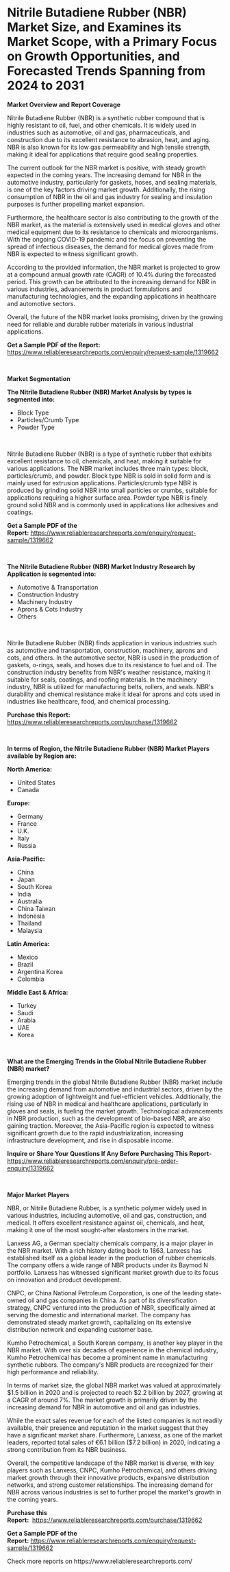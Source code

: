 <p><h1>Nitrile Butadiene Rubber (NBR) Market Size, and Examines its Market Scope, with a Primary Focus on Growth Opportunities, and Forecasted Trends Spanning from 2024 to 2031</h1></p><p><strong>Market Overview and Report Coverage</strong></p>
<p><p>Nitrile Butadiene Rubber (NBR) is a synthetic rubber compound that is highly resistant to oil, fuel, and other chemicals. It is widely used in industries such as automotive, oil and gas, pharmaceuticals, and construction due to its excellent resistance to abrasion, heat, and aging. NBR is also known for its low gas permeability and high tensile strength, making it ideal for applications that require good sealing properties.</p><p>The current outlook for the NBR market is positive, with steady growth expected in the coming years. The increasing demand for NBR in the automotive industry, particularly for gaskets, hoses, and sealing materials, is one of the key factors driving market growth. Additionally, the rising consumption of NBR in the oil and gas industry for sealing and insulation purposes is further propelling market expansion.</p><p>Furthermore, the healthcare sector is also contributing to the growth of the NBR market, as the material is extensively used in medical gloves and other medical equipment due to its resistance to chemicals and microorganisms. With the ongoing COVID-19 pandemic and the focus on preventing the spread of infectious diseases, the demand for medical gloves made from NBR is expected to witness significant growth.</p><p>According to the provided information, the NBR market is projected to grow at a compound annual growth rate (CAGR) of 10.4% during the forecasted period. This growth can be attributed to the increasing demand for NBR in various industries, advancements in product formulations and manufacturing technologies, and the expanding applications in healthcare and automotive sectors.</p><p>Overall, the future of the NBR market looks promising, driven by the growing need for reliable and durable rubber materials in various industrial applications.</p></p>
<p><strong>Get a Sample PDF of the Report:</strong> <a href="https://www.reliableresearchreports.com/enquiry/request-sample/1319662">https://www.reliableresearchreports.com/enquiry/request-sample/1319662</a></p>
<p>&nbsp;</p>
<p><strong>Market Segmentation</strong></p>
<p><strong>The Nitrile Butadiene Rubber (NBR) Market Analysis by types is segmented into:</strong></p>
<p><ul><li>Block Type</li><li>Particles/Crumb Type</li><li>Powder Type</li></ul></p>
<p>&nbsp;</p>
<p><p>Nitrile Butadiene Rubber (NBR) is a type of synthetic rubber that exhibits excellent resistance to oil, chemicals, and heat, making it suitable for various applications. The NBR market includes three main types: block, particles/crumb, and powder. Block type NBR is sold in solid form and is mainly used for extrusion applications. Particles/crumb type NBR is produced by grinding solid NBR into small particles or crumbs, suitable for applications requiring a higher surface area. Powder type NBR is finely ground solid NBR and is commonly used in applications like adhesives and coatings.</p></p>
<p><strong>Get a Sample PDF of the Report:</strong>&nbsp;<a href="https://www.reliableresearchreports.com/enquiry/request-sample/1319662">https://www.reliableresearchreports.com/enquiry/request-sample/1319662</a></p>
<p>&nbsp;</p>
<p><strong>The Nitrile Butadiene Rubber (NBR) Market Industry Research by Application is segmented into:</strong></p>
<p><ul><li>Automotive & Transportation</li><li>Construction Industry</li><li>Machinery Industry</li><li>Aprons & Cots Industry</li><li>Others</li></ul></p>
<p>&nbsp;</p>
<p><p>Nitrile Butadiene Rubber (NBR) finds application in various industries such as automotive and transportation, construction, machinery, aprons and cots, and others. In the automotive sector, NBR is used in the production of gaskets, o-rings, seals, and hoses due to its resistance to fuel and oil. The construction industry benefits from NBR's weather resistance, making it suitable for seals, coatings, and roofing materials. In the machinery industry, NBR is utilized for manufacturing belts, rollers, and seals. NBR's durability and chemical resistance make it ideal for aprons and cots used in industries like healthcare, food, and chemical processing.</p></p>
<p><strong>Purchase this Report:</strong>&nbsp; <a href="https://www.reliableresearchreports.com/purchase/1319662">https://www.reliableresearchreports.com/purchase/1319662</a></p>
<p>&nbsp;</p>
<p><strong>In terms of Region, the Nitrile Butadiene Rubber (NBR) Market Players available by Region are:</strong></p>
<p>
    <p> <strong> North America: </strong>
        <ul>
            <li>United States</li>
            <li>Canada</li>
        </ul>
        </p> 
    <p> <strong> Europe: </strong>
        <ul>
            <li>Germany</li>
            <li>France</li>
            <li>U.K.</li>
            <li>Italy</li>
            <li>Russia</li>
        </ul>
        </p> 
    <p> <strong> Asia-Pacific: </strong>
        <ul>
            <li>China</li>
            <li>Japan</li>
            <li>South Korea</li>
            <li>India</li>
            <li>Australia</li>
            <li>China Taiwan</li>
            <li>Indonesia</li>
            <li>Thailand</li>
            <li>Malaysia</li>
        </ul>
        </p> 
    <p> <strong> Latin America: </strong>
        <ul>
            <li>Mexico</li>
            <li>Brazil</li>
            <li>Argentina Korea</li>
            <li>Colombia</li>
        </ul>
        </p> 
    <p> <strong> Middle East & Africa: </strong>
        <ul>
            <li>Turkey</li>
            <li>Saudi</li>
            <li>Arabia</li>
            <li>UAE</li>
            <li>Korea</li>
        </ul>
    </p>
    </p>
<p>&nbsp;</p>
<p><strong>What are the Emerging Trends in the Global Nitrile Butadiene Rubber (NBR) market?</strong></p>
<p><p>Emerging trends in the global Nitrile Butadiene Rubber (NBR) market include the increasing demand from automotive and industrial sectors, driven by the growing adoption of lightweight and fuel-efficient vehicles. Additionally, the rising use of NBR in medical and healthcare applications, particularly in gloves and seals, is fueling the market growth. Technological advancements in NBR production, such as the development of bio-based NBR, are also gaining traction. Moreover, the Asia-Pacific region is expected to witness significant growth due to the rapid industrialization, increasing infrastructure development, and rise in disposable income.</p></p>
<p><strong>Inquire or Share Your Questions If Any Before Purchasing This Report</strong>- <a href="https://www.reliableresearchreports.com/enquiry/pre-order-enquiry/1319662">https://www.reliableresearchreports.com/enquiry/pre-order-enquiry/1319662</a></p>
<p>&nbsp;</p>
<p><strong>Major Market Players</strong></p>
<p><p>NBR, or Nitrile Butadiene Rubber, is a synthetic polymer widely used in various industries, including automotive, oil and gas, construction, and medical. It offers excellent resistance against oil, chemicals, and heat, making it one of the most sought-after elastomers in the market.</p><p>Lanxess AG, a German specialty chemicals company, is a major player in the NBR market. With a rich history dating back to 1863, Lanxess has established itself as a global leader in the production of rubber chemicals. The company offers a wide range of NBR products under its Baymod N portfolio. Lanxess has witnessed significant market growth due to its focus on innovation and product development.</p><p>CNPC, or China National Petroleum Corporation, is one of the leading state-owned oil and gas companies in China. As part of its diversification strategy, CNPC ventured into the production of NBR, specifically aimed at serving the domestic and international market. The company has demonstrated steady market growth, capitalizing on its extensive distribution network and expanding customer base.</p><p>Kumho Petrochemical, a South Korean company, is another key player in the NBR market. With over six decades of experience in the chemical industry, Kumho Petrochemical has become a prominent name in manufacturing synthetic rubbers. The company's NBR products are recognized for their high performance and reliability.</p><p>In terms of market size, the global NBR market was valued at approximately $1.5 billion in 2020 and is projected to reach $2.2 billion by 2027, growing at a CAGR of around 7%. The market growth is primarily driven by the increasing demand for NBR in automotive and oil and gas industries.</p><p>While the exact sales revenue for each of the listed companies is not readily available, their presence and reputation in the market suggest that they have a significant market share. Furthermore, Lanxess, as one of the market leaders, reported total sales of €6.1 billion ($7.2 billion) in 2020, indicating a strong contribution from its NBR business.</p><p>Overall, the competitive landscape of the NBR market is diverse, with key players such as Lanxess, CNPC, Kumho Petrochemical, and others driving market growth through their innovative products, expansive distribution networks, and strong customer relationships. The increasing demand for NBR across various industries is set to further propel the market's growth in the coming years.</p></p>
<p><strong>Purchase this Report:</strong>&nbsp;&nbsp;<a href="https://www.reliableresearchreports.com/purchase/1319662">https://www.reliableresearchreports.com/purchase/1319662</a></p>
<p></p>
<p><strong>Get a Sample PDF of the Report:</strong>&nbsp;<a href="https://www.reliableresearchreports.com/enquiry/request-sample/1319662">https://www.reliableresearchreports.com/enquiry/request-sample/1319662</a></p>
<p>Check more reports on https://www.reliableresearchreports.com/</p>